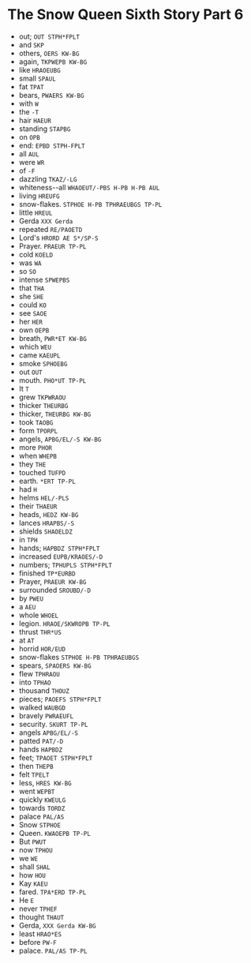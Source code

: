 # The Snow Queen Sixth Story Part 6

* out; `OUT STPH*FPLT`
* and `SKP`
* others, `OERS KW-BG`
* again, `TKPWEPB KW-BG`
* like `HRAOEUBG`
* small `SPAUL`
* fat `TPAT`
* bears, `PWAERS KW-BG`
* with `W`
* the `-T`
* hair `HAEUR`
* standing `STAPBG`
* on `OPB`
* end: `EPBD STPH-FPLT`
* all `AUL`
* were `WR`
* of `-F`
* dazzling `TKAZ/-LG`
* whiteness--all `WHAOEUT/-PBS H-PB H-PB AUL`
* living `HREUFG`
* snow-flakes. `STPHOE H-PB TPHRAEUBGS TP-PL`
* little `HREUL`
* Gerda `XXX Gerda`
* repeated `RE/PAOETD`
* Lord's `HRORD AE S*/SP-S`
* Prayer. `PRAEUR TP-PL`
* cold `KOELD`
* was `WA`
* so `SO`
* intense `SPWEPBS`
* that `THA`
* she `SHE`
* could `KO`
* see `SAOE`
* her `HER`
* own `OEPB`
* breath, `PWR*ET KW-BG`
* which `WEU`
* came `KAEUPL`
* smoke `SPHOEBG`
* out `OUT`
* mouth. `PHO*UT TP-PL`
* It `T`
* grew `TKPWRAOU`
* thicker `THEURBG`
* thicker, `THEURBG KW-BG`
* took `TAOBG`
* form `TPORPL`
* angels, `APBG/EL/-S KW-BG`
* more `PHOR`
* when `WHEPB`
* they `THE`
* touched `TUFPD`
* earth. `*ERT TP-PL`
* had `H`
* helms `HEL/-PLS`
* their `THAEUR`
* heads, `HEDZ KW-BG`
* lances `HRAPBS/-S`
* shields `SHAOELDZ`
* in `TPH`
* hands; `HAPBDZ STPH*FPLT`
* increased `EUPB/KRAOES/-D`
* numbers; `TPHUPLS STPH*FPLT`
* finished `TP*EURBD`
* Prayer, `PRAEUR KW-BG`
* surrounded `SROUBD/-D`
* by `PWEU`
* a `AEU`
* whole `WHOEL`
* legion. `HRAOE/SKWROPB TP-PL`
* thrust `THR*US`
* at `AT`
* horrid `HOR/EUD`
* snow-flakes `STPHOE H-PB TPHRAEUBGS`
* spears, `SPAOERS KW-BG`
* flew `TPHRAOU`
* into `TPHAO`
* thousand `THOUZ`
* pieces; `PAOEFS STPH*FPLT`
* walked `WAUBGD`
* bravely `PWRAEUFL`
* security. `SKURT TP-PL`
* angels `APBG/EL/-S`
* patted `PAT/-D`
* hands `HAPBDZ`
* feet; `TPAOET STPH*FPLT`
* then `THEPB`
* felt `TPELT`
* less, `HRES KW-BG`
* went `WEPBT`
* quickly `KWEULG`
* towards `TORDZ`
* palace `PAL/AS`
* Snow `STPHOE`
* Queen. `KWAOEPB TP-PL`
* But `PWUT`
* now `TPHOU`
* we `WE`
* shall `SHAL`
* how `HOU`
* Kay `KAEU`
* fared. `TPA*ERD TP-PL`
* He `E`
* never `TPHEF`
* thought `THAUT`
* Gerda, `XXX Gerda KW-BG`
* least `HRAO*ES`
* before `PW-F`
* palace. `PAL/AS TP-PL`
